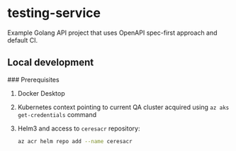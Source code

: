 # testing-service

Example Golang API project that uses OpenAPI spec-first approach and default CI.

## Local development

### Prerequisites

1. Docker Desktop
1. Kubernetes context pointing to current QA cluster acquired using `az aks get-credentials` command
1. Helm3 and access to `ceresacr` repository:

   ```bash
   az acr helm repo add --name ceresacr
   ```
